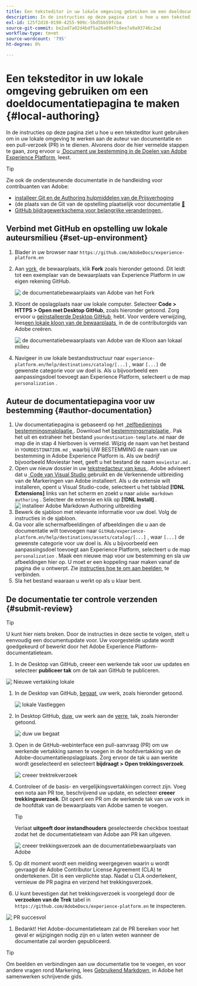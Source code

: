 ```yaml
---
title: Een teksteditor in uw lokale omgeving gebruiken om een doeldocumentatiepagina te maken
description: In de instructies op deze pagina ziet u hoe u een teksteditor kunt gebruiken om in uw lokale omgeving te werken en een documentatiepagina voor uw Experience Platform-bestemming te maken en ter controle te verzenden.
exl-id: 125f2d10-0190-4255-909c-5bd5bb59fcba
source-git-commit: be2ad7a02d4bdf5a26a0847c8ee7a9a93746c2ad
workflow-type: tm+mt
source-wordcount: '795'
ht-degree: 0%

---
```


# Een teksteditor in uw lokale omgeving gebruiken om een doeldocumentatiepagina te maken {#local-authoring}

In de instructies op deze pagina ziet u hoe u een teksteditor kunt gebruiken om in uw lokale omgeving te werken aan de auteur van documentatie en een pull-verzoek (PR) in te dienen. Alvorens door de hier vermelde stappen te gaan, zorg ervoor u [&#x200B; Document uw bestemming in de Doelen van Adobe Experience Platform &#x200B;](./documentation-instructions.md) leest.

>[!TIP]
>
>Zie ook de ondersteunende documentatie in de handleiding voor contribuanten van Adobe:
>
>* [&#x200B; installeer Git en de Authoring hulpmiddelen van de Prijsverhoging &#x200B;](https://experienceleague.adobe.com/docs/contributor/contributor-guide/setup/install-tools.html)
>* &lbrace;de plaats van de Git van de opstelling plaatselijk voor documentatie [&#128279;](https://experienceleague.adobe.com/docs/contributor/contributor-guide/setup/local-repo.html)
>* [&#x200B; GitHub bijdragewerkschema voor belangrijke veranderingen &#x200B;](https://experienceleague.adobe.com/docs/contributor/contributor-guide/setup/full-workflow.html).

## Verbind met GitHub en opstelling uw lokale auteursmilieu {#set-up-environment}

1. Blader in uw browser naar `https://github.com/AdobeDocs/experience-platform.en`
2. Aan [&#x200B; vork &#x200B;](https://experienceleague.adobe.com/docs/contributor/contributor-guide/setup/local-repo.html#fork-the-repository) de bewaarplaats, klik **Fork** zoals hieronder getoond. Dit leidt tot een exemplaar van de bewaarplaats van Experience Platform in uw eigen rekening GitHub.

   ![&#x200B; de documentatiebewaarplaats van Adobe van het Fork &#x200B;](../assets/docs-framework/ssd-fork-repository.gif)

3. Kloont de opslagplaats naar uw lokale computer. Selecteer **Code > HTTPS > Open met Desktop GitHub**, zoals hieronder getoond. Zorg ervoor u [&#x200B; geïnstalleerde Desktop GitHub &#x200B;](https://desktop.github.com/) hebt. Voor verdere verwijzing, lees [&#x200B; een lokale kloon van de bewaarplaats &#x200B;](https://experienceleague.adobe.com/docs/contributor/contributor-guide/setup/local-repo.html#create-a-local-clone-of-the-repository) in de de contributorgids van Adobe creëren.

   ![&#x200B; de documentatiebewaarplaats van Adobe van de Kloon aan lokaal milieu &#x200B;](../assets/docs-framework/clone-local.png)

4. Navigeer in uw lokale bestandsstructuur naar `experience-platform.en/help/destinations/catalog/[...]` , waar `[...]` de gewenste categorie voor uw doel is. Als u bijvoorbeeld een aanpassingsdoel toevoegt aan Experience Platform, selecteert u de map `personalization` .

## Auteur de documentatiepagina voor uw bestemming {#author-documentation}

1. Uw documentatiepagina is gebaseerd op het [&#x200B; zelfbedienings bestemmingsmalplaatje &#x200B;](../docs-framework/self-service-template.md). Download het [&#x200B; bestemmingsmalplaatje &#x200B;](../assets/docs-framework/yourdestination-template.zip). Pak het uit en extraheer het bestand `yourdestination-template.md` naar de map die in stap 4 hierboven is vermeld.  Wijzig de naam van het bestand in `YOURDESTINATION.md` , waarbij UW BESTEMMING de naam van uw bestemming in Adobe Experience Platform is. Als uw bedrijf bijvoorbeeld Moviestar heet, geeft u het bestand de naam `moviestar.md` .
2. Open uw nieuw dossier in uw [&#x200B; tekstredacteur van keus &#x200B;](https://experienceleague.adobe.com/docs/contributor/contributor-guide/setup/install-tools.html#understand-markdown-editors). Adobe adviseert dat u [&#x200B; Code van Visual Studio &#x200B;](https://code.visualstudio.com/) gebruikt en de Verkennende uitbreiding van de Markeringen van Adobe installeert. Als u de extensie wilt installeren, opent u Visual Studio-code, selecteert u het tabblad **[!DNL Extensions]** links van het scherm en zoekt u naar `adobe markdown authoring` . Selecteer de extensie en klik op **[!DNL Install]** .
   ![&#x200B; installeer Adobe Markdown Authoring uitbreiding &#x200B;](../assets/docs-framework/install-adobe-markdown-extension.gif)
3. Bewerk de sjabloon met relevante informatie voor uw doel. Volg de instructies in de sjabloon.
4. Ga voor alle schermafbeeldingen of afbeeldingen die u aan de documentatie wilt toevoegen naar `GitHub/experience-platform.en/help/destinations/assets/catalog/[...]` , waar `[...]` de gewenste categorie voor uw doel is. Als u bijvoorbeeld een aanpassingsdoel toevoegt aan Experience Platform, selecteert u de map `personalization` . Maak een nieuwe map voor uw bestemming en sla uw afbeeldingen hier op. U moet er een koppeling naar maken vanaf de pagina die u ontwerpt. Zie [&#x200B; instructies hoe te om aan beelden &#x200B;](https://experienceleague.adobe.com/docs/contributor/contributor-guide/writing-essentials/linking.html#link-to-images) te verbinden.
5. Sla het bestand waaraan u werkt op als u klaar bent.

## De documentatie ter controle verzenden {#submit-review}

>[!TIP]
>
>U kunt hier niets breken. Door de instructies in deze sectie te volgen, stelt u eenvoudig een documentupdate voor. Uw voorgestelde update wordt goedgekeurd of bewerkt door het Adobe Experience Platform-documentatieteam.

1. In de Desktop van GitHub, creeer een werkende tak voor uw updates en selecteer **publiceer tak** om de tak aan GitHub te publiceren.

![&#x200B; Nieuwe vertakking lokale &#x200B;](../assets/docs-framework/new-branch-local.gif)

1. In de Desktop van GitHub, [&#x200B; begaat &#x200B;](https://docs.github.com/en/free-pro-team@latest/github/getting-started-with-github/github-glossary#commit) uw werk, zoals hieronder getoond.

   ![&#x200B; lokale Vastleggen &#x200B;](../assets/docs-framework/commit-local.png)

1. In Desktop GitHub, [&#x200B; duw &#x200B;](https://docs.github.com/en/free-pro-team@latest/github/getting-started-with-github/github-glossary#push) uw werk aan de [&#x200B; verre &#x200B;](https://docs.github.com/en/free-pro-team@latest/github/getting-started-with-github/github-glossary#remote) tak, zoals hieronder getoond.

   ![&#x200B; duw uw begaat &#x200B;](../assets/docs-framework/push-local-to-remote.png)

1. Open in de GitHub-webinterface een pull-aanvraag (PR) om uw werkende vertakking samen te voegen in de hoofdvertakking van de Adobe-documentatieopslagplaats. Zorg ervoor de tak u aan werkte wordt geselecteerd en selecteert **bijdraagt > Open trekkingsverzoek**.

   ![&#x200B; creeer trektrekverzoek &#x200B;](../assets/docs-framework/ssd-create-pull-request-1.gif)

1. Controleer of de basis- en vergelijkingsvertakkingen correct zijn. Voeg een nota aan PR toe, beschrijvend uw update, en selecteer **creeer trekkingsverzoek**. Dit opent een PR om de werkende tak van uw vork in de hoofdtak van de bewaarplaats van Adobe samen te voegen.

   >[!TIP]
   >
   >Verlaat **uitgeeft door instandhouders** geselecteerde checkbox toestaat zodat het de documentatieteam van Adobe aan PR kan uitgeven.

   ![&#x200B; creeer trekkingsverzoek aan de documentatiebewaarplaats van Adobe &#x200B;](../assets/docs-framework/ssd-create-pull-request-2.png)

1. Op dit moment wordt een melding weergegeven waarin u wordt gevraagd de Adobe Contributor License Agreement (CLA) te ondertekenen. Dit is een verplichte stap. Nadat u CLA ondertekent, vernieuw de PR pagina en verzend het trekkingsverzoek.

1. U kunt bevestigen dat het trekkingsverzoek is voorgelegd door de **verzoeken van de Trek** tabel in `https://github.com/AdobeDocs/experience-platform.en` te inspecteren.

![&#x200B; PR succesvol &#x200B;](../assets/docs-framework/ssd-pr-successful.png)

1. Bedankt! Het Adobe-documentatieteam zal de PR bereiken voor het geval er wijzigingen nodig zijn en u laten weten wanneer de documentatie zal worden gepubliceerd.

>[!TIP]
>
>Om beelden en verbindingen aan uw documentatie toe te voegen, en voor andere vragen rond Markering, lees [&#x200B; Gebruikend Markdown &#x200B;](https://experienceleague.adobe.com/docs/contributor/contributor-guide/writing-essentials/markdown.html) in Adobe het samenwerken schrijvende gids.
